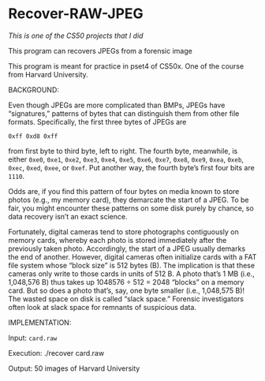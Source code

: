 # Recover-RAW-JPEG
*This is one of the CS50 projects that I did* 

This program can recovers JPEGs from a forensic image

This program is meant for practice in pset4 of CS50x. One of the course from Harvard University.

BACKGROUND:

Even though JPEGs are more complicated than BMPs, JPEGs have “signatures,” patterns of bytes that can distinguish them from other file formats. Specifically, the first three bytes of JPEGs are

```
0xff 0xd8 0xff
```

from first byte to third byte, left to right. The fourth byte, meanwhile, is either ```0xe0```, ```0xe1```, ```0xe2```, ```0xe3```, ```0xe4```, ```0xe5```, ```0xe6```, ```0xe7```, ```0xe8```, ```0xe9```, ```0xea```, ```0xeb```, ```0xec```, ```0xed```, ```0xee```, or ```0xef```. Put another way, the fourth byte’s first four bits are ```1110```.

Odds are, if you find this pattern of four bytes on media known to store photos (e.g., my memory card), they demarcate the start of a JPEG. To be fair, you might encounter these patterns on some disk purely by chance, so data recovery isn’t an exact science.

Fortunately, digital cameras tend to store photographs contiguously on memory cards, whereby each photo is stored immediately after the previously taken photo. Accordingly, the start of a JPEG usually demarks the end of another. However, digital cameras often initialize cards with a FAT file system whose “block size” is 512 bytes (B). The implication is that these cameras only write to those cards in units of 512 B. A photo that’s 1 MB (i.e., 1,048,576 B) thus takes up 1048576 ÷ 512 = 2048 “blocks” on a memory card. But so does a photo that’s, say, one byte smaller (i.e., 1,048,575 B)! The wasted space on disk is called “slack space.” Forensic investigators often look at slack space for remnants of suspicious data.

IMPLEMENTATION:

Input: ```card.raw```

Execution: ./recover card.raw

Output: 50 images of Harvard University



